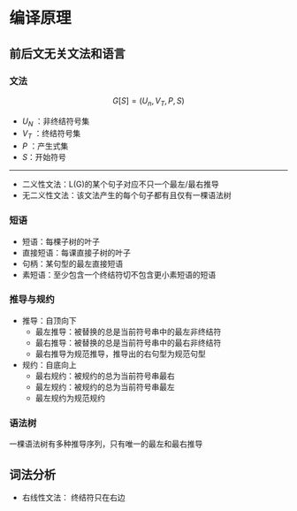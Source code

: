 # 编译原理

## 前后文无关文法和语言

### 文法

$$
G[S] = (U_n,V_T,P,S)
$$

- $U_N$ ：非终结符号集
- $V_T$ ：终结符号集
- $P$ ：产生式集
- $S$：开始符号

<hr/>

- 二义性文法：L(G)的某个句子对应不只一个最左/最右推导
- 无二义性文法：该文法产生的每个句子都有且仅有一棵语法树

### 短语

- 短语：每棵子树的叶子
- 直接短语：每课直接子树的叶子
- 句柄：某句型的最左直接短语
- 素短语：至少包含一个终结符切不包含更小素短语的短语

 ###  推导与规约

- 推导：自顶向下
  - 最左推导：被替换的总是当前符号串中的最左非终结符
  - 最右推导：被替换的总是当前符号串中的最右非终结符
  - 最右推导为规范推导，推导出的右句型为规范句型
- 规约：自底向上
  - 最右规约：被规约的总为当前符号串最右
  - 最左规约：被规约的总为当前符号串最左
  - 最左规约为规范规约

### 语法树

一棵语法树有多种推导序列，只有唯一的最左和最右推导

## 词法分析

- 右线性文法： 终结符只在右边   

